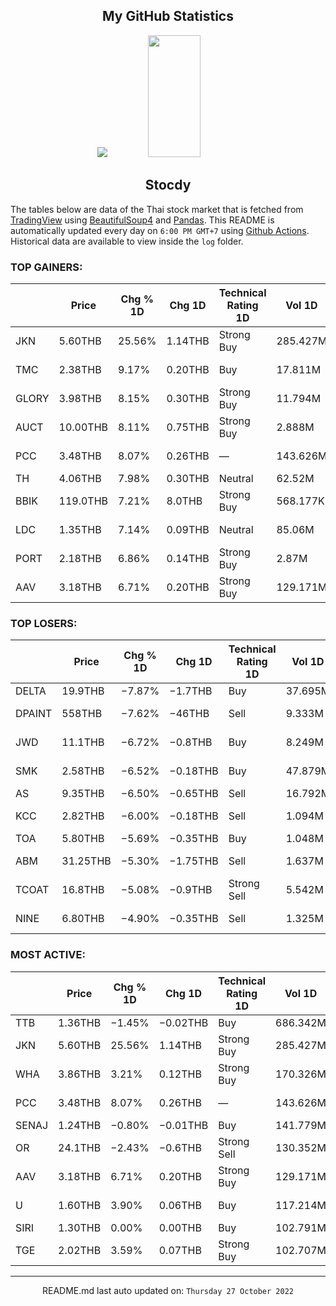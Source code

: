 <div align="center">

## My GitHub Statistics
<img src="https://github-readme-streak-stats.herokuapp.com/?user=nopnopwei&theme=black-ice&hide_border=true&stroke=0000&background=0D1117&ring=FFE573&fire=FF8623&currStreakLabel=FF8623" />
<img width="41%" height="195px" src="https://github-readme-stats.vercel.app/api/top-langs/?username=nopnopwei&layout=compact&hide_border=true&title_color=FEE473&text_color=FFFFFF&bg_color=0d1117" />
    
## Stocdy
<div align="left">

The tables below are data of the Thai stock market that is fetched from [TradingView](https://www.tradingview.com/markets/stocks-thailand/market-movers-all-stocks/) using [BeautifulSoup4](https://www.crummy.com/software/BeautifulSoup/bs4/doc/) and [Pandas](https://pandas.pydata.org). This README is automatically updated every day on `6:00 PM GMT+7` using [Github Actions](https://www.tradingview.com/markets/stocks-thailand/market-movers-all-stocks/). Historical data are available to view inside the `log` folder.
### TOP GAINERS:
|       | Price    | Chg % 1D   | Chg 1D   | Technical Rating 1D   | Vol 1D   | Volume * Price 1D   | Market cap   | P/E (TTM)   | EPS (TTM)   | Sector                 | Sector Chg % 1D   |
|-------|----------|------------|----------|-----------------------|----------|---------------------|--------------|-------------|-------------|------------------------|-------------------|
| JKN   | 5.60THB  | 25.56%     | 1.14THB  | Strong Buy            | 285.427M | 1.598B              | 2.872BTHB    | 32.55       | 0.18THB     | Consumer Services      | +0.34%            |
| TMC   | 2.38THB  | 9.17%      | 0.20THB  | Buy                   | 17.811M  | 42.391M             | 1BTHB        | —           | −0.03THB    | Producer Manufacturing | +0.23%            |
| GLORY | 3.98THB  | 8.15%      | 0.30THB  | Strong Buy            | 11.794M  | 46.94M              | 993.6MTHB    | —           | —           | Retail Trade           | +1.45%            |
| AUCT  | 10.00THB | 8.11%      | 0.75THB  | Strong Buy            | 2.888M   | 28.883M             | 5.088BTHB    | 21.98       | 0.42THB     | Retail Trade           | +1.45%            |
| PCC   | 3.48THB  | 8.07%      | 0.26THB  | —                     | 143.626M | 499.818M            | —            | —           | —           | Electronic Technology  | −4.43%            |
| TH    | 4.06THB  | 7.98%      | 0.30THB  | Neutral               | 62.52M   | 253.831M            | 3.629BTHB    | 20.54       | 0.18THB     | Finance                | +0.70%            |
| BBIK  | 119.0THB | 7.21%      | 8.0THB   | Strong Buy            | 568.177K | 67.613M             | 11.1BTHB     | 114.78      | 0.97THB     | Commercial Services    | +0.39%            |
| LDC   | 1.35THB  | 7.14%      | 0.09THB  | Neutral               | 85.06M   | 114.831M            | 756MTHB      | 32.31       | 0.04THB     | Health Services        | +0.93%            |
| PORT  | 2.18THB  | 6.86%      | 0.14THB  | Strong Buy            | 2.87M    | 6.257M              | 1.239BTHB    | —           | −0.01THB    | Transportation         | +0.36%            |
| AAV   | 3.18THB  | 6.71%      | 0.20THB  | Strong Buy            | 129.171M | 410.765M            | 34.547BTHB   | —           | −1.16THB    | Transportation         | +0.36%            |
### TOP LOSERS:
|        | Price    | Chg % 1D   | Chg 1D   | Technical Rating 1D   | Vol 1D   | Volume * Price 1D   | Market cap   | P/E (TTM)   | EPS (TTM)   | Sector                | Sector Chg % 1D   |
|--------|----------|------------|----------|-----------------------|----------|---------------------|--------------|-------------|-------------|-----------------------|-------------------|
| DELTA  | 19.9THB  | −7.87%     | −1.7THB  | Buy                   | 37.695M  | 750.129M            | 22.032BTHB   | 37.02       | 0.58THB     | Transportation        | +0.36%            |
| DPAINT | 558THB   | −7.62%     | −46THB   | Sell                  | 9.333M   | 5.208B              | 753.418BTHB  | 56.87       | 10.62THB    | Electronic Technology | −4.43%            |
| JWD    | 11.1THB  | −6.72%     | −0.8THB  | Buy                   | 8.249M   | 91.561M             | 2.737BTHB    | 52.06       | 0.23THB     | Process Industries    | +0.16%            |
| SMK    | 2.58THB  | −6.52%     | −0.18THB | Buy                   | 47.879M  | 123.528M            | 1.104BTHB    | 30.67       | 0.09THB     | Process Industries    | +0.16%            |
| AS     | 9.35THB  | −6.50%     | −0.65THB | Sell                  | 16.792M  | 157.001M            | 6.2BTHB      | —           | —           | Finance               | +0.70%            |
| KCC    | 2.82THB  | −6.00%     | −0.18THB | Sell                  | 1.094M   | 3.084M              | 1.32BTHB     | 70.09       | 0.04THB     | Process Industries    | +0.16%            |
| TOA    | 5.80THB  | −5.69%     | −0.35THB | Buy                   | 1.048M   | 6.078M              | 1.23BTHB     | —           | −185.62THB  | Finance               | +0.70%            |
| ABM    | 31.25THB | −5.30%     | −1.75THB | Sell                  | 1.637M   | 51.142M             | 66.957BTHB   | 44.09       | 0.75THB     | Process Industries    | +0.16%            |
| TCOAT  | 16.8THB  | −5.08%     | −0.9THB  | Strong Sell           | 5.542M   | 93.102M             | 8.313BTHB    | 18.25       | 1.04THB     | Technology Services   | +0.14%            |
| NINE   | 6.80THB  | −4.90%     | −0.35THB | Sell                  | 1.325M   | 9.013M              | 11.365BTHB   | —           | −0.15THB    | Consumer Services     | +0.34%            |
### MOST ACTIVE:
|       | Price   | Chg % 1D   | Chg 1D   | Technical Rating 1D   | Vol 1D   | Volume * Price 1D   | Market cap   | P/E (TTM)   | EPS (TTM)   | Sector                | Sector Chg % 1D   |
|-------|---------|------------|----------|-----------------------|----------|---------------------|--------------|-------------|-------------|-----------------------|-------------------|
| TTB   | 1.36THB | −1.45%     | −0.02THB | Buy                   | 686.342M | 933.426M            | 133.34BTHB   | 10.21       | 0.14THB     | Finance               | +0.70%            |
| JKN   | 5.60THB | 25.56%     | 1.14THB  | Strong Buy            | 285.427M | 1.598B              | 2.872BTHB    | 32.55       | 0.18THB     | Consumer Services     | +0.34%            |
| WHA   | 3.86THB | 3.21%      | 0.12THB  | Strong Buy            | 170.326M | 657.459M            | 55.901BTHB   | 17.80       | 0.21THB     | Transportation        | +0.36%            |
| PCC   | 3.48THB | 8.07%      | 0.26THB  | —                     | 143.626M | 499.818M            | —            | —           | —           | Electronic Technology | −4.43%            |
| SENAJ | 1.24THB | −0.80%     | −0.01THB | Buy                   | 141.779M | 175.806M            | 5.25BTHB     | —           | −0.09THB    | Finance               | +0.70%            |
| OR    | 24.1THB | −2.43%     | −0.6THB  | Strong Sell           | 130.352M | 3.141B              | 296.4BTHB    | 20.22       | 1.22THB     | Distribution Services | −0.44%            |
| AAV   | 3.18THB | 6.71%      | 0.20THB  | Strong Buy            | 129.171M | 410.765M            | 34.547BTHB   | —           | −1.16THB    | Transportation        | +0.36%            |
| U     | 1.60THB | 3.90%      | 0.06THB  | Buy                   | 117.214M | 187.543M            | 8.645BTHB    | —           | −3.36THB    | Consumer Services     | +0.34%            |
| SIRI  | 1.30THB | 0.00%      | 0.00THB  | Buy                   | 102.791M | 133.628M            | 19.352BTHB   | 10.59       | 0.13THB     | Finance               | +0.70%            |
| TGE   | 2.02THB | 3.59%      | 0.07THB  | Strong Buy            | 102.707M | 207.467M            | 4.29BTHB     | 19.86       | 0.10THB     | Utilities             | +1.45%            |
<hr>
<div align="center">

README.md last auto updated on: `Thursday 27 October 2022`
<br>
</div>
    